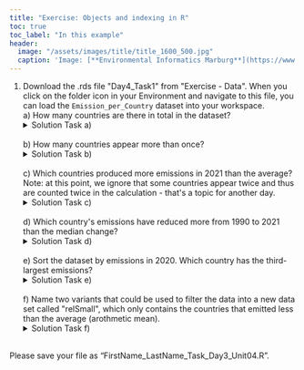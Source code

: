 ```yaml
---
title: "Exercise: Objects and indexing in R"
toc: true
toc_label: "In this example"
header:
  image: "/assets/images/title/title_1600_500.jpg"
  caption: 'Image: [**Environmental Informatics Marburg**](https://www.uni-marburg.de/en/fb19/disciplines/physisch/environmentalinformatics)'
---
```


1. Download the .rds file "Day4_Task1" from "Exercise - Data". When you click on the folder icon in your Environment and navigate to this file, you can load the `Emission_per_Country` dataset into your workspace. <br/>
    a) How many countries are there in total in the dataset?
    <details>
    <summary>Solution Task a)</summary>
      <code>
      total_countries <- length(unique(Emission_per_Country$Country))<br/>
      print(total_countries)
      </code>
    </details>
    <br>
    b) How many countries appear more than once?
    <details>
    <summary>Solution Task b)</summary>
      <code>
      duplicate_countries <- sum(duplicated(Emission_per_Country$Country))<br/>
      print(duplicate_countries)
      </code>
    </details>
    <br>
    c) Which countries produced more emissions in 2021 than the average? Note: at this point, we ignore that some countries appear twice and thus are counted twice in the calculation - that's a topic for another day.
    <details>
    <summary>Solution Task c)</summary>
      <code>
      avg_emissions_2021 <- mean(Emission_per_Country$CO2_2021_MT)<br/>
      high_emitters_2021 <- Emission_per_Country$Country[Emission_per_Country$CO2_2021_MT > avg_emissions_2021]<br/>
      print(high_emitters_2021)
      </code>
    </details>
    <br>
    d) Which country's emissions have reduced more from 1990 to 2021 than the median change?
    <details>
    <summary>Solution Task d)</summary>
      <code>
      median_change <- median(Emission_per_Country$Change_1990_2021_Percent)<br/>
      more_than_median <- Emission_per_Country$Country[Emission_per_Country$Change_1990_2021_Percent < median_change]<br/>
      print(more_than_median)
      </code>
    </details>
    <br>
    e) Sort the dataset by emissions in 2020. Which country has the third-largest emissions?
    <details>
    <summary>Solution Task e)</summary>
      <code>
      Emission_per_Country <- Emission_per_Country[order(-Emission_per_Country$CO2_2020_MT),]<br/>
      third_largest_emitter <- Emission_per_Country$Country[3]<br/>
      print(third_largest_emitter)
      </code>
    </details>
    <br>
    f) Name two variants that could be used to filter the data into a new data set called "relSmall", which only contains the countries that emitted less than the average (arothmetic mean).
    <details>
    <summary>Solution Task f)</summary>
      <code>
      avg_emissions <- mean(Emission_per_Country$CO2_2021_MT)<br/>
      relSmall1 <- subset(Emission_per_Country, CO2_2021_MT < avg_emissions)<br/>
      print(relSmall1)<br/>
      <br/>
      relSmall2 <- Emission_per_Country[Emission_per_Country$CO2_2021_MT < avg_emissions,]<br/>
      print(relSmall2)
      </code>
    </details>
    <br>

Please save your file as “FirstName_LastName_Task_Day3_Unit04.R”.
